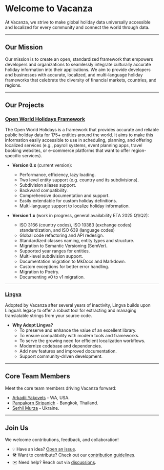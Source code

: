 # Welcome to Vacanza

At Vacanza, we strive to make global holiday data universally accessible and localized for every community and connect the world through data.

---

## Our Mission

Our mission is to create an open, standardized framework that empowers developers and organizations to seamlessly integrate culturally accurate holiday information into their applications. We aim to provide developers and businesses with accurate, localized, and multi-language holiday frameworks that celebrate the diversity of financial markets, countries, and regions.

---

## Our Projects

### [Open World Holidays Framework](https://github.com/vacanza/holidays)

The Open World Holidays is a framework that provides accurate and reliable public holiday data for 175+ entities around the world. It aims to make this information easily accessible to use in scheduling, planning, and offering localized services (e.g., payroll systems, event planning apps, travel booking websites, or e-commerce platforms that want to offer region-specific services).

- **Version 0.x** (current version):
  - Performance, efficiency, lazy loading.
  - Two level entity support (e.g. country and its subdivisions).
  - Subdivision aliases support.
  - Backward compatibility.
  - Comprehensive documentation and support.
  - Easily extendable for custom holiday definitions.
  - Multi-language support to localize holiday information.

- **Version 1.x** (work in progress, general availability ETA 2025 Q1/Q2):
  - ISO 3166 (country codes), ISO 10383 (exchange codes) standardization, and ISO 639 (language codes)
  - Global code refactoring and API redesign.
  - Standardized classes naming, entity types and structure.
  - Migration to Semantic Versioning (SemVer).
  - Supported year ranges for entities.
  - Multi-level subdivision support.
  - Documentation migration to MkDocs and Markdown.
  - Custom exceptions for better error handling.
  - Migration to Poetry.
  - Documenting v0 to v1 migration.

---

### [Lingva](https://github.com/vacanza/lingva)

Adopted by Vacanza after several years of inactivity, Lingva builds upon Lingua’s legacy to offer a robust tool for extracting and managing translatable strings from your source code.

- **Why Adopt Lingva?**
  - To preserve and enhance the value of an excellent library.
  - To ensure compatibility with modern tools and frameworks.
  - To serve the growing need for efficient localization workflows.
  - Modernize codebase and dependencies.
  - Add new features and improved documentation.
  - Support community-driven development.

---

## Core Team Members

Meet the core team members driving Vacanza forward:

- [Arkadii Yakovets](https://github.com/arkid15r) - WA, USA.
- [Panpakorn Siripanich](https://github.com/ppsyrius) - Bangkok, Thailand.
- [Serhii Murza](https://github.com/kjhellico) - Ukraine.

---

## Join Us

We welcome contributions, feedback, and collaboration!  

- 💡 Have an idea? [Open an issue](https://github.com/vacanza/holidays/issues/new/choose).
- 🛠 Want to contribute? Check out our [contribution guidelines](https://github.com/vacanza/holidays/blob/dev/CONTRIBUTING.rst).
- ✉️ Need help? Reach out via [discussions](https://github.com/orgs/vacanza/discussions).
